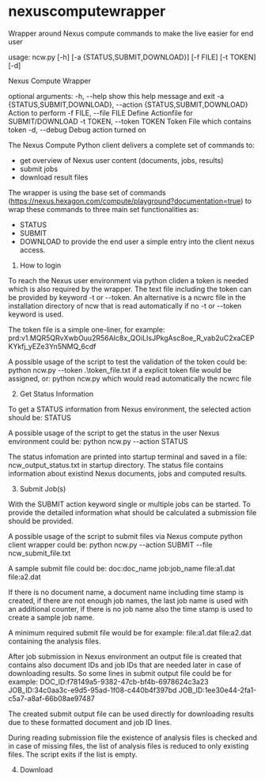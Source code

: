 # nexuscomputewrapper
Wrapper around Nexus compute commands to make the live easier for end user





usage: ncw.py [-h] [-a {STATUS,SUBMIT,DOWNLOAD}] [-f FILE] [-t TOKEN] [-d]

Nexus Compute Wrapper

optional arguments:
  -h, --help                                                        show this help message and exit
  -a {STATUS,SUBMIT,DOWNLOAD}, --action {STATUS,SUBMIT,DOWNLOAD}    Action to perform
  -f FILE, --file FILE                                              Define Actionfile for SUBMIT/DOWNLOAD
  -t TOKEN, --token TOKEN                                           Token File which contains token
  -d, --debug                                                       Debug action turned on





The Nexus Compute Python client delivers a complete set of commands to:
- get overview of Nexus user content (documents, jobs, results)
- submit jobs
- download result files

The wrapper is using the base set of commands (https://nexus.hexagon.com/compute/playground?documentation=true)
to wrap these commands to three main set functionalities as:
- STATUS
- SUBMIT
- DOWNLOAD
to provide the end user a simple entry into the client nexus access.



1) How to login

To reach the Nexus user environment via python cliden a token is needed which is also required by the wrapper.
The text file including the token can be provided by keyword -t or --token. An alternative is a ncwrc file
in the installation directory of ncw that is read automatically if no -t or --token keyword is used. 

The token file is a simple one-liner, for example:
prd:v1.MQR5QRvXwbOuu2R56Alc8x_QOiLIsJPkgAsc8oe_R_vab2uC2xaCEPKYkfj_yEZe3Yn5NMQ_6cdf

A possible usage of the script to test the validation of the token could be:
python ncw.py --token .\token_file.txt
if a explicit token file would be assigned, or:
python ncw.py
which would read automatically the ncwrc file



2) Get Status Information

To get a STATUS information from Nexus environment, the selected action should be: STATUS

A possible usage of the script to get the status in the user Nexus environment could be:
python ncw.py --action STATUS

The status infomation are printed into startup terminal and saved in a file: ncw_output_status.txt
in startup directory. The status file contains information about existind Nexus documents, jobs and
computed results.



3) Submit Job(s)

With the SUBMIT action keyword single or multiple jobs can be started. To provide the detailed
information what should be calculated a submission file should be provided.

A possible usage of the script to submit files via Nexus compute python client wrapper could be:
python ncw.py --action SUBMIT --file ncw_submit_file.txt

A sample submit file could be:
doc:doc_name
job:job_name
file:a1.dat
file:a2.dat

If there is no document name, a document name including time stamp is created, 
if there are not enough job names, the last job name is used with an additional counter, 
if there is no job name also the time stamp is used to create a sample job name. 

A minimum required submit file would be for example:
file:a1.dat
file:a2.dat
containing the analysis files.

After job submission in Nexus environment an output file is created that contains also document IDs 
and job IDs that are needed later in case of downloading results. So some lines in submit output file 
could be for example:
DOC_ID:f78149a5-9382-47cb-bf4b-6978624c3a23
 JOB_ID:34c0aa3c-e9d5-95ad-1f08-c440b4f397bd
 JOB_ID:1ee30e44-2fa1-c5a7-a8af-66b08ae97487

The created submit output file can be used directly for downloading results due to these formatted
document and job ID lines.

During reading submission file the existence of analysis files is checked and in case of missing files,
the list of analysis files is reduced to only existing files. The script exits if the list is empty.



4) Download







